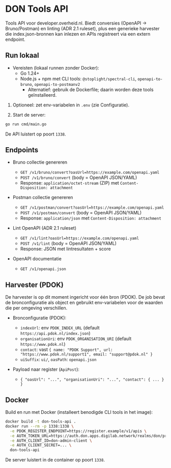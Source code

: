 # DON Tools API

Tools API voor developer.overheid.nl. Biedt conversies (OpenAPI → Bruno/Postman) en linting (ADR 2.1 ruleset), plus een generieke harvester die index.json-bronnen kan inlezen en APIs registreert via een extern endpoint.

## Run lokaal

- Vereisten (lokaal runnen zonder Docker):
  - Go 1.24+
  - Node.js + npm met CLI tools: `@stoplight/spectral-cli`, `openapi-to-bruno`, `openapi-to-postmanv2`
    - Alternatief: gebruik de Dockerfile; daarin worden deze tools geïnstalleerd.

1) Optioneel: zet env-variabelen in `.env` (zie Configuratie).

2) Start de server:

```bash
go run cmd/main.go
```

De API luistert op poort `1338`.

## Endpoints

- Bruno collectie genereren
  - `GET /v1/bruno/convert?oasUrl=https://example.com/openapi.yaml`
  - `POST /v1/bruno/convert` (body = OpenAPI JSON/YAML)
  - Response: `application/octet-stream` (ZIP) met `Content-Disposition: attachment`

- Postman collectie genereren
  - `GET /v1/postman/convert?oasUrl=https://example.com/openapi.yaml`
  - `POST /v1/postman/convert` (body = OpenAPI JSON/YAML)
  - Response: `application/json` met `Content-Disposition: attachment`

- Lint OpenAPI (ADR 2.1 ruleset)
  - `GET /v1/lint?oasUrl=https://example.com/openapi.yaml`
  - `POST /v1/lint` (body = OpenAPI JSON/YAML)
  - Response: JSON met lintresultaten + score

- OpenAPI documentatie
  - `GET /v1/openapi.json`

## Harvester (PDOK)

De harvester is op dit moment ingericht voor één bron (PDOK). De job bevat de bronconfiguratie als object en gebruikt env-variabelen voor de waarden die per omgeving verschillen.

- Bronconfiguratie (PDOK):
  - `indexUrl`: env `PDOK_INDEX_URL` (default `https://api.pdok.nl/index.json`)
  - `organisationUri`: env `PDOK_ORGANISATION_URI` (default `https://www.pdok.nl`)
  - `contact`: vast `{ name: "PDOK Support", url: "https://www.pdok.nl/support1", email: "support@pdok.nl" }`
  - `uiSuffix`: `ui/`, `oasPath`: `openapi.json`

- Payload naar register (`ApiPost`):
  - `{ "oasUrl": "...", "organisationUri": "...", "contact": { ... } }`

## Docker

Build en run met Docker (installeert benodigde CLI tools in het image):

```bash
docker build -t don-tools-api .
docker run --rm -p 1338:1338 \
  -e PDOK_REGISTER_ENDPOINT=https://register.example/v1/apis \
  -e AUTH_TOKEN_URL=https://auth.don.apps.digilab.network/realms/don/protocol/openid-connect/token \
  -e AUTH_CLIENT_ID=don-admin-client \
  -e AUTH_CLIENT_SECRET=... \
  don-tools-api
```

De server luistert in de container op poort `1338`.
